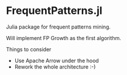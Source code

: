 # FrequentPatterns.jl
Julia package for frequent patterns mining.

Will implement FP Growth as the first algorithm.

Things to consider

* Use Apache Arrow under the hood
* Rework the whole architecture :-)
